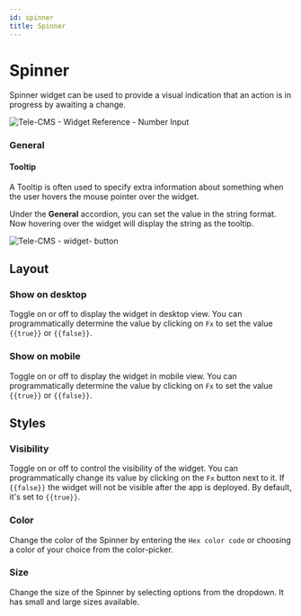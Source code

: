 ```yaml
---
id: spinner
title: Spinner
---
```

# Spinner

Spinner widget can be used to provide a visual indication that an action is in progress by awaiting a change.

<div style={{textAlign: 'center'}}>

![Tele-CMS - Widget Reference - Number Input](/img/widgets/spinner/spinner.png)

</div>

### General

#### Tooltip

A Tooltip is often used to specify extra information about something when the user hovers the
mouse pointer over the widget.

Under the <b>General</b> accordion, you can set the value in the string format.
Now hovering over the widget will display the string as the tooltip.

<div style={{textAlign: 'center'}}>

![Tele-CMS - widget- button](/img/tooltip.png)

</div>

## Layout

### Show on desktop

Toggle on or off to display the widget in desktop view. You can programmatically determine the value by clicking on `Fx` to set the value `{{true}}` or `{{false}}`.

### Show on mobile

Toggle on or off to display the widget in mobile view. You can programmatically determine the value by clicking on `Fx` to set the value `{{true}}` or `{{false}}`.

## Styles

### Visibility

Toggle on or off to control the visibility of the widget. You can programmatically change its value by clicking on the `Fx` button next to it. If `{{false}}` the widget will not be visible after the app is deployed. By default, it's set to `{{true}}`.

### Color

Change the color of the Spinner by entering the `Hex color code` or choosing a color of your choice from the color-picker.

### Size

Change the size of the Spinner by selecting options from the dropdown. It has small and large sizes available.

